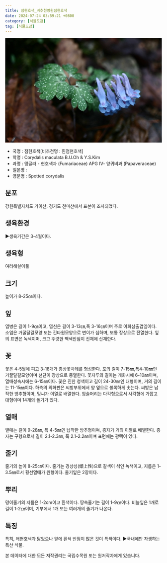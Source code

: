 ```yaml
---
title: 점현호색_비추천명흰점현호색
date: 2024-07-24 03:59:21 +0800
category: [식물도감]
tag: [식물도감]
---
```




![점현호색[비추천명 : 흰점현호색]](/assets/img/fileUpload/plants/basic/Papaveraceae/Corydalis/1780/1780_1_th2.jpg)
- 국명 : 점현호색[비추천명 : 흰점현호색]
- 학명 : Corydalis maculata B.U.Oh & Y.S.Kim
- 과명 : 앵글러 - 현호색과 (Fumariaceae) APG Ⅳ- 양귀비과 (Papaveraceae)
- 일본명 : 
- 영문명 : Spotted corydalis


## 분포
강원특별자치도 가이산, 경기도 천마산에서 표본이 조사되었다.
## 생육환경
▶생육기간은 3-4월이다.
## 생육형
여러해살이풀
## 크기
높이가 8-25㎝이다.
## 잎
엽병은 길이 1-9㎝이고, 엽신은 길이 3-13㎝,폭 3-16㎝이며 주로 이회삼출겹잎이다. 소엽은 거꿀달걀모양 또는 긴타원모양으로 변이가 심하며, 보통 장상으로 전열한다. 잎의 표면은 녹색이며, 크고 뚜렷한 백색반점이 전체에 산재한다.
## 꽃
꽃은 4-5월에 피고 3-18개가 총상꽃차례를 형성한다. 포의 길이 7-15㎜,폭4-10㎜인 거꿀달걀모양이며 선단이 장상으로 중열한다.  꽃자루의 길이는 개화시에 6-10㎜이며, 열매성숙시에는 6-15㎜이다.  꽃은 진한 청색이고 길이 24-30㎜인 대형이며, 거의 길이는 11-15㎜이다. 하측의 외화판은 씨방부위에서 양 옆으로 볼록하게 솟는다. 씨방은 납작한 방추형이며, 밑씨가 이열로 배열한다. 암술머리는 다각형으로서 사각형에 가깝고 대형이며 14개의 돌기가 있다.
## 열매
열매는 길이 9-28㎜, 폭 4-5㎜인 납작한 방추형이며, 종자가 거의 이열로 배열한다.  종자는 구형으로서 길이 2.1-2.3㎜, 폭 2.1-2.2㎜이며 표면에는 광택이 있다.
## 줄기
줄기의 높이 8-25㎝이다. 줄기는 경상성(傾上性)으로 갈색이 섞인 녹색이고, 지름은 1-3.5㎜로서 횡선열매가 원형이다. 줄기잎은 2장이다.
## 뿌리
덩이줄기의 지름은 1-2cm이고 흰색이다. 땅속줄기는 길이 1-9㎝이다. 비늘잎은 1개로 길이 1-2㎝이며, 기부에서 1개 또는 여러개의 줄기가 나온다.
## 특징
특히, 왜현호색과 닮았으나 잎에 흰색 반점이 많은 것이 특색이다.
▶국내에만 자생하는 특산 식물.






본 데이터에 대한 모든 저작권리는 국립수목원 또는 원저작자에게 있습니다.

